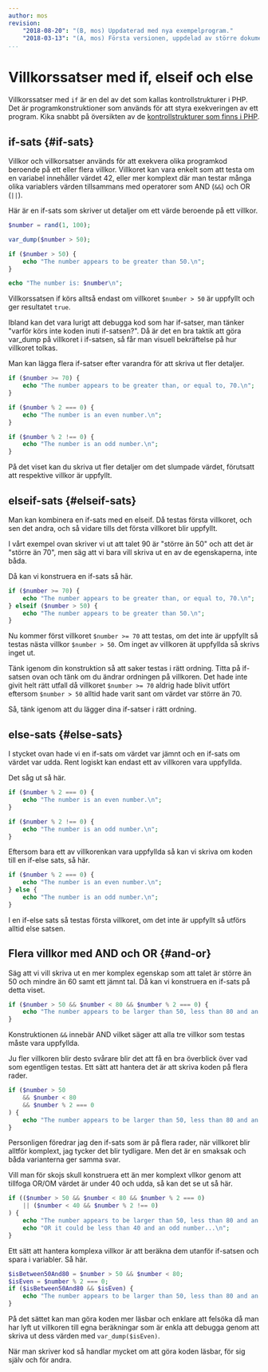 ```yaml
---
author: mos
revision:
    "2018-08-20": "(B, mos) Uppdaterad med nya exempelprogram."
    "2018-03-13": "(A, mos) Första versionen, uppdelad av större dokument."
...
```

Villkorssatser med if, elseif och else
=======================

Villkorssatser med `if` är en del av det som kallas kontrollstrukturer i PHP. Det är programkonstruktioner som används för att styra exekveringen av ett program. Kika snabbt på översikten av de [kontrollstrukturer som finns i PHP](http://php.net/manual/en/language.control-structures.php).



if-sats {#if-sats}
-----------------------

Villkor och villkorsatser används för att exekvera olika programkod beroende på ett eller flera villkor. Villkoret kan vara enkelt som att testa om en variabel innehåller värdet 42, eller mer komplext där man testar många olika variablers värden tillsammans med operatorer som AND (`&&`) och OR (`||`).

Här är en if-sats som skriver ut detaljer om ett värde beroende på ett villkor.

```php
$number = rand(1, 100);

var_dump($number > 50);

if ($number > 50) {
    echo "The number appears to be greater than 50.\n";
}

echo "The number is: $number\n";
```

Villkorssatsen if körs alltså endast om villkoret `$number > 50` är uppfyllt och ger resultatet `true`.

Ibland kan det vara lurigt att debugga kod som har if-satser, man tänker "varför körs inte koden inuti if-satsen?". Då är det en bra taktik att göra var_dump på villkoret i if-satsen, så får man visuell bekräftelse på hur villkoret tolkas.

Man kan lägga flera if-satser efter varandra för att skriva ut fler detaljer.

```php
if ($number >= 70) {
    echo "The number appears to be greater than, or equal to, 70.\n";
}

if ($number % 2 === 0) {
    echo "The number is an even number.\n";
}

if ($number % 2 !== 0) {
    echo "The number is an odd number.\n";
}
```

På det viset kan du skriva ut fler detaljer om det slumpade värdet, förutsatt att respektive villkor är uppfyllt.



elseif-sats {#elseif-sats}
-----------------------

Man kan kombinera en if-sats med en elseif. Då testas första villkoret, och sen det andra, och så vidare tills det första villkoret blir uppfyllt.

I vårt exempel ovan skriver vi ut att talet 90 är "större än 50" och att det är "större än 70", men säg att vi bara vill skriva ut en av de egenskaperna, inte båda.

Då kan vi konstruera en if-sats så här.

```php
if ($number >= 70) {
    echo "The number appears to be greater than, or equal to, 70.\n";
} elseif ($number > 50) {
    echo "The number appears to be greater than 50.\n";
}
```

Nu kommer först villkoret `$number >= 70` att testas, om det inte är uppfyllt så testas nästa villkor `$number > 50`. Om inget av villkoren ät uppfyllda så skrivs inget ut.

Tänk igenom din konstruktion så att saker testas i rätt ordning. Titta på if-satsen ovan och tänk om du ändrar ordningen på villkoren. Det hade inte givit helt rätt utfall då villkoret `$number >= 70` aldrig hade blivit utfört eftersom `$number > 50` alltid hade varit sant om värdet var större än 70.

Så, tänk igenom att du lägger dina if-satser i rätt ordning.



else-sats {#else-sats}
-----------------------

I stycket ovan hade vi en if-sats om värdet var jämnt och en if-sats om värdet var udda. Rent logiskt kan endast ett av villkoren vara uppfyllda.

Det såg ut så här.

```php
if ($number % 2 === 0) {
    echo "The number is an even number.\n";
}

if ($number % 2 !== 0) {
    echo "The number is an odd number.\n";
}
```

Eftersom bara ett av villkorenkan vara uppfyllda så kan vi skriva om koden till en if-else sats, så här.

```php
if ($number % 2 === 0) {
    echo "The number is an even number.\n";
} else {
    echo "The number is an odd number.\n";
}
```

I en if-else sats så testas första villkoret, om det inte är uppfyllt så utförs alltid else satsen.



Flera villkor med AND och OR {#and-or}
-----------------------

Säg att vi vill skriva ut en mer komplex egenskap som att talet är större än 50 och mindre än 60 samt ett jämnt tal. Då kan vi konstruera en if-sats på detta viset.

```php
if ($number > 50 && $number < 80 && $number % 2 === 0) {
    echo "The number appears to be larger than 50, less than 80 and an even number.\n";
}
```

Konstruktionen `&&` innebär AND vilket säger att alla tre villkor som testas måste vara uppfyllda.

Ju fler villkoren blir desto svårare blir det att få en bra överblick över vad som egentligen testas. Ett sätt att hantera det är att skriva koden på flera rader.

```php
if ($number > 50 
    && $number < 80
    && $number % 2 === 0
) {
    echo "The number appears to be larger than 50, less than 80 and an even number.\n";
}
```

Personligen föredrar jag den if-sats som är på flera rader, när villkoret blir alltför komplext, jag tycker det blir tydligare. Men det är en smaksak och båda varianterna ger samma svar.

Vill man för skojs skull konstruera ett än mer komplext vllkor genom att tillfoga OR/OM värdet är under 40 och udda, så kan det se ut så här.

```php
if (($number > 50 && $number < 80 && $number % 2 === 0)
    || ($number < 40 && $number % 2 !== 0)
) {
    echo "The number appears to be larger than 50, less than 80 and an even number...\n";
    echo "OR it could be less than 40 and an odd number...\n";
}
```

Ett sätt att hantera komplexa villkor är att beräkna dem utanför if-satsen och spara i variabler. Så här.

```php
$isBetween50And80 = $number > 50 && $number < 80;
$isEven = $number % 2 === 0;
if ($isBetween50And80 && $isEven) { 
    echo "The number appears to be larger than 50, less than 80 and an even number.\n";
}
```

På det sättet kan man göra koden mer läsbar och enklare att felsöka då man har lyft ut villkoren till egna beräkningar som är enkla att debugga genom att skriva ut dess värden med `var_dump($isEven)`.

När man skriver kod så handlar mycket om att göra koden läsbar, för sig själv och för andra.
